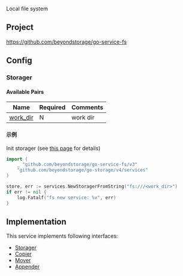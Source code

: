 Local file system

## Project

<https://github.com/beyondstorage/go-service-fs>

## Config

### Storager

#### Available Pairs

| Name                             | Required | Comments |
| -------------------------------- | -------- | -------- |
| [work_dir](../pairs/work_dir.md) | N        | work dir |

#### 示例

Init storager (see [this page](go-storage/operations/index.md#how-to-initialize-a-servicerstorager) for details)

```go
import (
    _ "github.com/beyondstorage/go-service-fs/v3"
    "github.com/beyondstorage/go-storage/v4/services"
)

store, err := services.NewStoragerFromString("fs:///<work_dir>")
if err != nil {
    log.Fatalf("fs new service: %v", err)
}
```

## Implementation

This service implements following interfaces:

- [Storager](../operations/storager/index.md)
- [Copier](../operations/copy.md)
- [Mover](../operations/move.md)
- [Appender](../operations/appender/index.md)
